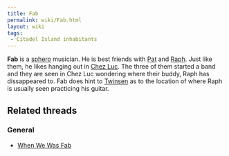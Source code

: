 ```yaml
---
title: Fab
permalink: wiki/Fab.html
layout: wiki
tags:
 - Citadel Island inhabitants
---
```


**Fab** is a [sphero](sphero "wikilink") musician. He is best friends
with [Pat](Pat "wikilink") and [Raph](Raph "wikilink"). Just like them,
he likes hanging out in [Chez Luc](Chez_Luc "wikilink"). The three of
them started a band and they are seen in Chez Luc wondering where their
buddy, Raph has dissappeared to. Fab does hint to
[Twinsen](Twinsen "wikilink") as to the location of where Raph is
usually seen practicing his guitar.

## Related threads

### General

- [When We Was Fab](https://forum.magicball.net/showthread.php?t=8829)
